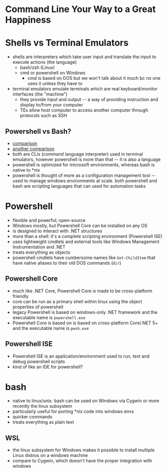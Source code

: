 # Command Line Your Way to a Great Happiness

# Shells vs Terminal Emulators
* shells are interpreters which take user input and translate the input to execute actions (the language)
	- bash/zsh (Linux)
	- cmd or powershell on Windows
		* cmd is based on DOS but we won't talk about it much bc no one uses it unless they have to
* terminal emulators emulate terminals which are real keyboard/monitor interfaces (the "machine")
	- they provide input and output -- a way of providing instruction and display to/from your computer
	- TEs allow host computer to access another computer through protocols such as SSH

## Powershell vs Bash?
* [comparison](https://www.cbtnuggets.com/blog/certifications/microsoft/powershell-vs-bash-whats-the-difference)
* [another comparison](https://www.techtarget.com/searchitoperations/tip/On-Windows-PowerShell-vs-Bash-comparison-gets-interesting)
* both are CLIs (command language interpreter) used in terminal emulators, however powershell is more than that -- it is also a language
* powershell is optimized for microsoft environments, whereas bash is native to *nix
* powershell is thought of more as a configuration management tool -- used to manage windows environments at scale. both powershell and bash are scripting languages that can used for automation tasks

# Powershell
* flexible and powerful; open-source
* Windows mostly, but Powershell Core can be installed on any OS
* is designed to interact with .NET structures
* more than a shell: it's a complete scripting environment (Powershell ISE)
* uses lightweight cmdlets and external tools like Windows Management Instrumentation and .NET
* treats everything as objects
* powershell cmdlets have cumbersome names like `Get-ChildItem` that have native aliases to their old DOS commands (`dir`)

## Powershell Core
* much like .NET Core, Powershell Core is made to be cross-platform friendly
* core can be run as a primary shell within linux using the object properties of powershell
* legacy Powershell is based on windows-only .NET framework and the executable name is `powershell.exe`
* Powershell Core is based on is based on cross-platform Core/.NET 5+ and the executable name is `pwsh.exe`

## Powershell ISE
* Powershell ISE is an application/environment used to run, test and debug powershell scripts
* kind of like an IDE for powershell?

# bash
* native to linux/unix. bash can be used on Windows via Cygwin or more recently the linux subsystem
* particularly useful for porting *nix code into windows envs
* quicker commands
* treats everything as plain text

## WSL
* the linux subsystem for Windows makes it possible to install multiple Linux distros on a windows machine
* compare to Cygwin, which doesn't have the proper integration with windows

